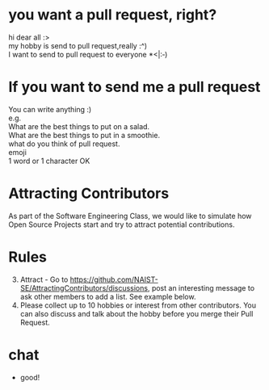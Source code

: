 # you want a pull request, right?
hi dear all :>  
my hobby is send to pull request,really :^)  
I want to send to pull request to everyone *<|:‑)  
  
# If you want to send me a pull request
You can write anything :)  
e.g.  
What are the best things to put on a salad.  
What are the best things to put in a smoothie.  
what do you think of pull request.  
emoji  
1 word or 1 character OK  
  
# Attracting Contributors
As part of the Software Engineering Class, we would like to simulate how Open Source Projects start and try to attract potential contributions.

# Rules
3. Attract - Go to https://github.com/NAIST-SE/AttractingContributors/discussions, post an interesting message to ask other members to add a list. See example below.
4. Please collect up to 10 hobbies or interest from other contributors. You can also discuss and talk about the hobby before you merge their Pull Request.

# chat

- good!


